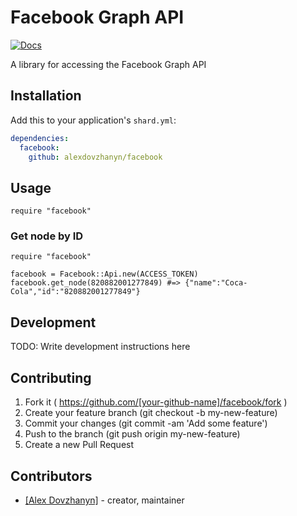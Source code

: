 # Facebook Graph API
[![Docs](https://img.shields.io/badge/docs-available-brightgreen.svg)](<LINK-TO-YOUR-DOCUMENTATION>)

A library for accessing the Facebook Graph API

## Installation

Add this to your application's `shard.yml`:

```yaml
dependencies:
  facebook:
    github: alexdovzhanyn/facebook
```

## Usage

```crystal
require "facebook"
```

### Get node by ID

```crystal
require "facebook"

facebook = Facebook::Api.new(ACCESS_TOKEN)
facebook.get_node(820882001277849) #=> {"name":"Coca-Cola","id":"820882001277849"}
```

## Development

TODO: Write development instructions here

## Contributing

1. Fork it ( https://github.com/[your-github-name]/facebook/fork )
2. Create your feature branch (git checkout -b my-new-feature)
3. Commit your changes (git commit -am 'Add some feature')
4. Push to the branch (git push origin my-new-feature)
5. Create a new Pull Request

## Contributors

- [[Alex Dovzhanyn]](https://github.com/[alexdovzhanyn])  - creator, maintainer
